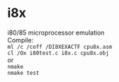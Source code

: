 # i8x
i80/85 microprocessor emulation  
Compile:  
`ml /c /coff /DI8XEXACTF cpu8x.asm`  
`cl /Ox i80test.c i8x.c cpu8x.obj`  
or  
`nmake`  
`nmake test`
